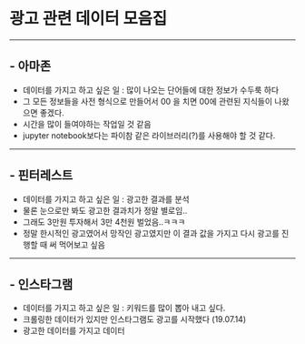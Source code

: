 # 광고 관련 데이터 모음집
------------------------
## - 아마존 
  - 데이터를 가지고 하고 싶은 일 : 많이 나오는 단어들에 대한 정보가 수두룩 하다
  - 그 모든 정보들을 사전 형식으로 만들어서 00 을 치면 00에 관련된 지식들이 나왔으면 좋겠다.
  - 시간을 많이 들여야하는 작업일 것 같음 
  - jupyter notebook보다는 파이참 같은 라이브러리(?)를 사용해야 할 것 같다.
  
 ------------------------------------------------------
## - 핀터레스트
 
   - 데이터를 가지고 하고 싶은 일 : 광고한 결과를 분석
   - 물론 눈으로만 봐도 광고한 결과치가 정말 별로임..
   - 그래도 3만원 투자해서 3만 4천원 벌었음..ㅋㅋㅋ
   - 정말 한시적인 광고였어서 망작인 광고였지만 이 결과 값을 가지고 다시 광고를 진행할 때 써 먹어보고 싶음
 
 ------------------------------------------------------ 
## - 인스타그램 
   - 데이터를 가지고 하고 싶은 일 : 키워드를 많이 뽑아 내고 싶다.
   - 크롤링한 데이터가 있지만 인스타그램도 광고를 시작했다 (19.07.14)
   - 광고한 데이터를 가지고 데이터 
